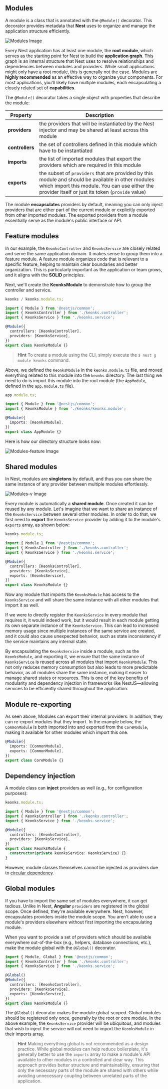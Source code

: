 ## Modules

A module is a class that is annotated with the `@Module()` decorator. This decorator provides metadata that **Nest** uses to organize and manage the application structure efficiently.

![Modules Image](./docs/images/modules.png)

Every Nest application has at least one module, the **root module**, which serves as the starting point for Nest to build the **application graph**. This graph is an internal structure that Nest uses to resolve relationships and dependencies between modules and providers. While small applications might only have a root module, this is generally not the case. Modules are **highly recommended** as an effective way to organize your components. For most applications, you'll likely have multiple modules, each encapsulating a closely related set of **capabilities**.

The `@Module()` decorator takes a single object with properties that describe the module:

| Property        | Description                                                                                                                                                                                              |
| --------------- | -------------------------------------------------------------------------------------------------------------------------------------------------------------------------------------------------------- |
| **providers**   | the providers that will be instantiated by the Nest injector and may be shared at least across this module                                                                                               |
| **controllers** | the set of controllers defined in this module which have to be instantiated                                                                                                                              |
| **imports**     | the list of imported modules that export the providers which are required in this module                                                                                                                 |
| **exports**     | the subset of `providers` that are provided by this module and should be available in other modules which import this module. You can use either the provider itself or just its token (`provide` value) |

The module **encapsulates** providers by default, meaning you can only inject providers that are either part of the current module or explicitly exported from other imported modules. The exported providers from a module essentially serve as the module's public interface or API.

## Feature modules

In our example, the `KeonksController` and `KeonksService` are closely related and serve the same application domain. It makes sense to group them into a feature module. A feature module organizes code that is relevant to a specific feature, helping to maintain clear boundaries and better organization. This is particularly important as the application or team grows, and it aligns with the **SOLID** principles.

Next, we'll create the **KeonksModule** to demonstrate how to group the controller and service.

```ts
keonks / keonks.module.ts;

import { Module } from '@nestjs/common';
import { KeonksController } from './keonks.controller';
import { KeonksService } from './keonks.service';

@Module({
  controllers: [KeonksController],
  providers: [KeonksService],
})
export class KeonksModule {}
```

> **Hint**
> To create a module using the CLI, simply execute the `$ nest g module keonks` command.

Above, we defined the `KeonksModule` in the `keonks.module.ts` file, and moved everything related to this module into the `keonks` directory. The last thing we need to do is import this module into the root module (the `AppModule`, defined in the `app.module.ts` file).

```ts
app.module.ts;

import { Module } from '@nestjs/common';
import { KeonksModule } from './keonks/keonks.module';

@Module({
  imports: [KeonksModule],
})
export class AppModule {}
```

Here is how our directory structure looks now:

![Modules-feature Image](./docs/images/modules-feature.png)

## Shared modules

In Nest, modules are **singletons** by default, and thus you can share the same instance of any provider between multiple modules effortlessly.

![Modules-v Image](./docs/images/modules-shared.png)

Every module is automatically a **shared module**. Once created it can be reused by any module. Let's imagine that we want to share an instance of the `KeonksService` between several other modules. In order to do that, we first need to **export** the `KeonksService` provider by adding it to the module's `exports` array, as shown below:

```ts
keonks.module.ts;

import { Module } from '@nestjs/common';
import { KeonksController } from './keonks.controller';
import { KeonksService } from './keonks.service';

@Module({
  controllers: [KeonksController],
  providers: [KeonksService],
  exports: [KeonksService],
})
export class KeonksModule {}
```

Now any module that imports the `KeonksModule` has access to the `KeonksService` and will share the same instance with all other modules that import it as well.

If we were to directly register the `KeonksService` in every module that requires it, it would indeed work, but it would result in each module getting its own separate instance of the `KeonksService`. This can lead to increased memory usage since multiple instances of the same service are created, and it could also cause unexpected behavior, such as state inconsistency if the service maintains any internal state.

By encapsulating the `KeonksService` inside a module, such as the `KeonksModule`, and exporting it, we ensure that the same instance of `KeonksService` is reused across all modules that import `KeonksModule`. This not only reduces memory consumption but also leads to more predictable behavior, as all modules share the same instance, making it easier to manage shared states or resources. This is one of the key benefits of modularity and dependency injection in frameworks like NestJS—allowing services to be efficiently shared throughout the application.

## Module re-exporting

As seen above, Modules can export their internal providers. In addition, they can re-export modules that they import. In the example below, the `CommonModule` is both imported into and exported from the `CoreModule`, making it available for other modules which import this one.

```ts
@Module({
  imports: [CommonModule],
  exports: [CommonModule],
})
export class CoreModule {}
```

## Dependency injection

A module class can **inject** providers as well (e.g., for configuration purposes):

```ts
keonks.module.ts;

import { Module } from '@nestjs/common';
import { KeonksController } from './keonks.controller';
import { KeonksService } from './keonks.service';

@Module({
  controllers: [KeonksController],
  providers: [KeonksService],
})
export class KeonksModule {
  constructor(private keonksService: KeonksService) {}
}
```

However, module classes themselves cannot be injected as providers due to [circular dependency](https://docs.nestjs.com/fundamentals/circular-dependency).

## Global modules

If you have to import the same set of modules everywhere, it can get tedious. Unlike in Nest, **Angular** `providers` are registered in the global scope. Once defined, they're available everywhere. Nest, however, encapsulates providers inside the module scope. You aren't able to use a module's providers elsewhere without first importing the encapsulating module.

When you want to provide a set of providers which should be available everywhere out-of-the-box (e.g., helpers, database connections, etc.), make the module global with the `@Global()` decorator.

```ts
import { Module, Global } from '@nestjs/common';
import { KeonksController } from './keonks.controller';
import { KeonksService } from './keonks.service';

@Global()
@Module({
  controllers: [KeonksController],
  providers: [KeonksService],
  exports: [KeonksService],
})
export class KeonksModule {}
```

The `@Global()` decorator makes the module global-scoped. Global modules should be registered only once, generally by the root or core module. In the above example, the `KeonksService` provider will be ubiquitous, and modules that wish to inject the service will not need to import the `KeonksModule` in their imports array.

> **Hint**
> Making everything global is not recommended as a design practice. While global modules can help reduce boilerplate, it's generally better to use the `imports` array to make a module's API available to other modules in a controlled and clear way. This approach provides better structure and maintainability, ensuring that only the necessary parts of the module are shared with others while avoiding unnecessary coupling between unrelated parts of the application.
